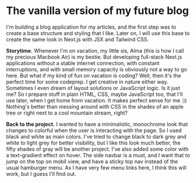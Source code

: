 # The vanilla version of my future blog

I'm building a blog application for my articles, and the first step was to create a base structure and styling that I like. Later on, I will use this base to create the same look in Next.js with JSX and Tailwind CSS.

**Storytime.** Whenever I'm on vacation, my little sis, Alma (this is how I call my precious Macbook Air) is my bestie. But developing full-stack Next.js applications without a stable internet connection, with constant interruptions, and with small memory capacity is obviously not a way to go here. But what if my kind of fun on vacation is coding? Well, then it's the perfect time for some codeprep. I get creative in nature either way. Sometimes I even dream of layout solutions or JavaScript logic. Is it just me? So I prepare stuff in plain HTML, CSS, maybe JavaScript too, that I'll use later, when I get home from vacation. It makes perfect sense for me :)) Nothing's better than messing around with CSS in the shades of an apple tree or right next to a cool mountain stream, right?

**Back to the project.** I wanted to have a minimalistic, monochrome look that changes to colorful when the user is interacting with the page. So I used black and white as main colors. I've tried to change black to dark grey and white to light grey for better visibility, but I like this look much better, the fifty shades of gray will be another project. I've also added some color with a text-gradient effect on hover. The side navbar is a must, and I want that to jump on the top on mobil view, and have a sticky top nav instead of the usual hamburger menu. As I have very few menu links here, I think this will work, but I guess I'll find out.

